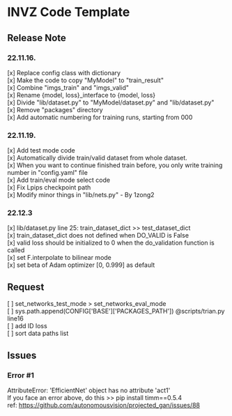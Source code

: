 # INVZ Code Template

## Release Note

### 22.11.16.
[x] Replace config class with dictionary  
[x] Make the code to copy "MyModel" to "train_result"  
[x] Combine "imgs_train" and "imgs_valid"  
[x] Rename {model, loss}_interface to {model, loss}  
[x] Divide "lib/dataset.py" to "MyModel/dataset.py" and "lib/dataset.py"  
[x] Remove "packages" directory  
[x] Add automatic numbering for training runs, starting from 000


### 22.11.19.
[x] Add test mode code  
[x] Automatically divide train/valid dataset from whole dataset.   
[x] When you want to continue finished train before, you only write training number in "config.yaml" file    
[x] Add train/eval mode select code  
[x] Fix Lpips checkpoint path  
[x] Modify minor things in "lib/nets.py" - By 1zong2

### 22.12.3

[x] lib/dataset.py line 25: train_dataset_dict >> test_dataset_dict  
[x] train_dataset_dict does not defined when DO_VALID is False  
[x] valid loss should be initialized to 0 when the do_validation function is called  
[x] set F.interpolate to bilinear mode  
[x] set beta of Adam optimizer [0, 0.999] as default  

## Request

[ ] set_networks_test_mode > set_networks_eval_mode  
[ ] sys.path.append(CONFIG['BASE']['PACKAGES_PATH']) @scripts/trian.py line16   
[ ] add ID loss  
[ ] sort data paths list  

## Issues
### Error #1
AttributeError: 'EfficientNet' object has no attribute 'act1'   
If you face an error above, do this >> pip install timm==0.5.4     
ref: https://github.com/autonomousvision/projected_gan/issues/88    
